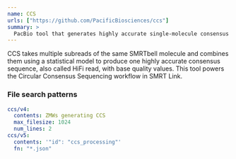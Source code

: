 ```yaml
---
name: CCS
urls: ["https://github.com/PacificBiosciences/ccs"]
summary: >
  PacBio tool that generates highly accurate single-molecule consensus reads (HiFi Reads)
---
```


<!--
~~~~~ DO NOT EDIT ~~~~~
This file is autogenerated from the MultiQC module python docstring.
Do not edit the markdown, it will be overwritten.

File path for the source of this content: test-data/data/modules/ccs/ccs.py
~~~~~~~~~~~~~~~~~~~~~~~
-->

CCS takes multiple subreads of the same SMRTbell molecule and combines them
using a statistical model to produce one highly accurate consensus sequence,
also called HiFi read, with base quality values. This tool powers the Circular
Consensus Sequencing workflow in SMRT Link.

### File search patterns

```yaml
ccs/v4:
  contents: ZMWs generating CCS
  max_filesize: 1024
  num_lines: 2
ccs/v5:
  contents: '"id": "ccs_processing"'
  fn: "*.json"
```

